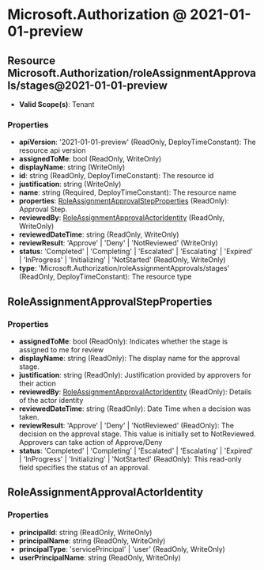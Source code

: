 # Microsoft.Authorization @ 2021-01-01-preview

## Resource Microsoft.Authorization/roleAssignmentApprovals/stages@2021-01-01-preview
* **Valid Scope(s)**: Tenant
### Properties
* **apiVersion**: '2021-01-01-preview' (ReadOnly, DeployTimeConstant): The resource api version
* **assignedToMe**: bool (ReadOnly, WriteOnly)
* **displayName**: string (WriteOnly)
* **id**: string (ReadOnly, DeployTimeConstant): The resource id
* **justification**: string (WriteOnly)
* **name**: string (Required, DeployTimeConstant): The resource name
* **properties**: [RoleAssignmentApprovalStepProperties](#roleassignmentapprovalstepproperties) (ReadOnly): Approval Step.
* **reviewedBy**: [RoleAssignmentApprovalActorIdentity](#roleassignmentapprovalactoridentity) (ReadOnly, WriteOnly)
* **reviewedDateTime**: string (ReadOnly, WriteOnly)
* **reviewResult**: 'Approve' | 'Deny' | 'NotReviewed' (WriteOnly)
* **status**: 'Completed' | 'Completing' | 'Escalated' | 'Escalating' | 'Expired' | 'InProgress' | 'Initializing' | 'NotStarted' (ReadOnly, WriteOnly)
* **type**: 'Microsoft.Authorization/roleAssignmentApprovals/stages' (ReadOnly, DeployTimeConstant): The resource type

## RoleAssignmentApprovalStepProperties
### Properties
* **assignedToMe**: bool (ReadOnly): Indicates whether the stage is assigned to me for review
* **displayName**: string (ReadOnly): The display name for the approval stage.
* **justification**: string (ReadOnly): Justification provided by approvers for their action
* **reviewedBy**: [RoleAssignmentApprovalActorIdentity](#roleassignmentapprovalactoridentity) (ReadOnly): Details of the actor identity
* **reviewedDateTime**: string (ReadOnly): Date Time when a decision was taken.
* **reviewResult**: 'Approve' | 'Deny' | 'NotReviewed' (ReadOnly): The decision on the approval stage. This value is initially set to NotReviewed. Approvers can take action of Approve/Deny
* **status**: 'Completed' | 'Completing' | 'Escalated' | 'Escalating' | 'Expired' | 'InProgress' | 'Initializing' | 'NotStarted' (ReadOnly): This read-only field specifies the status of an approval.

## RoleAssignmentApprovalActorIdentity
### Properties
* **principalId**: string (ReadOnly, WriteOnly)
* **principalName**: string (ReadOnly, WriteOnly)
* **principalType**: 'servicePrincipal' | 'user' (ReadOnly, WriteOnly)
* **userPrincipalName**: string (ReadOnly, WriteOnly)

